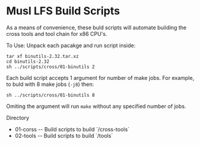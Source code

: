 # Musl LFS Build Scripts

As a means of convenience, these buld scripts will automate building the cross tools and tool chain for x86 CPU's.

To Use:
Unpack each pacakge and run script inside:
```
tar xf binutils-2.32.tar.xz
cd binutils-2.32
sh ../scripts/cross/01-binutils 2
```

Each build script accepts 1 argument for number of make jobs. For example, to buld with 8 make jobs (`-j8`) then:
```
sh ../scripts/cross/01-binutils 8
```

Omiting the argument will run `make` without any specified number of jobs.


Directory
<ul>
  <li>01-corss -- Build scripts to build `/cross-tools`</li>
  <li>02-tools -- Build scripts to build `/tools` </li>
</ul>
